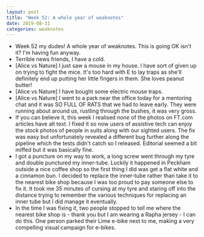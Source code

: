 ```yaml
---
layout: post
title: "Week 52: A whole year of weaknotes"
date: 2019-08-31
categories: weaknotes
---
```


* Week 52 my dudes! A whole year of weaknotes. This is going OK isn't it? I'm having fun anyway.
* Terrible news friends, I have a cold.
* [Alice vs Nature] I just saw a mouse in my house. I have sort of given up on trying to fight the mice. It's too hard with E to lay traps as she'll definitely end up putting her little fingers in them. She loves peanut butter!
* [Alice vs Nature] I have bought some electric mouse traps.
* [Alice vs Nature] I went to a park near the office today for a mentoring chat and it was SO FULL OF RATS that we had to leave early. They were running about around us, rustling through the bushes, it was very gross.
* If you can believe it, this week I realised _none_ of the photos on FT.com articles have alt text. I fixed it so now users of assistive tech can enjoy the stock photos of people in suits along with our sighted users. The fix was easy but unfortunately revealed a different bug further along the pipeline which the tests didn't catch so I released. Editorial seemed a bit miffed but it was basically fine.
* I got a puncture on my way to work, a long screw went through my tyre and double punctured my inner-tube. Luckily it happened in Peckham outside a nice coffee shop so the first thing I did was get a flat white and a cinnamon bun. I decided to replace the inner-tube rather than take it to the nearest bike shop because I was too proud to pay someone else to fix it. It took me 35 minutes of cursing at my tyre and staring off into the distance trying to remember the various techniques for replacing an inner tube but I did manage it eventually.
* In the time I was fixing it, two people stopped to tell me where the nearest bike shop is - thank you but I am wearing a Rapha jersey - I can do this. One person parked their Lime e-bike next to me, making a very compelling visual campaign for e-bikes.
